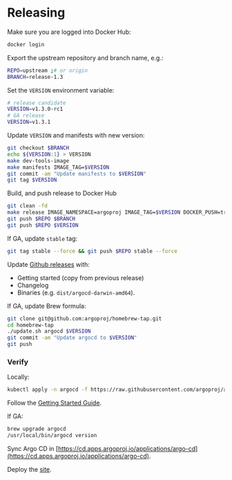 # Releasing

Make sure you are logged into Docker Hub:

```bash
docker login
```

Export the upstream repository and branch name, e.g.:

```bash
REPO=upstream ;# or origin 
BRANCH=release-1.3
```

Set the `VERSION` environment variable:

```bash 
# release candidate
VERSION=v1.3.0-rc1
# GA release
VERSION=v1.3.1
```

Update `VERSION` and manifests with new version:

```bash
git checkout $BRANCH
echo ${VERSION:1} > VERSION
make dev-tools-image
make manifests IMAGE_TAG=$VERSION
git commit -am "Update manifests to $VERSION"
git tag $VERSION
```

Build, and push release to Docker Hub

```bash
git clean -fd
make release IMAGE_NAMESPACE=argoproj IMAGE_TAG=$VERSION DOCKER_PUSH=true
git push $REPO $BRANCH
git push $REPO $VERSION
```

If GA, update `stable` tag:

```bash
git tag stable --force && git push $REPO stable --force
```

Update [Github releases](https://github.com/argoproj/argo-cd/releases) with:

* Getting started (copy from previous release)
* Changelog
* Binaries (e.g. `dist/argocd-darwin-amd64`).

If GA, update Brew formula:

```bash
git clone git@github.com:argoproj/homebrew-tap.git
cd homebrew-tap
./update.sh argocd $VERSION
git commit -am "Update argocd to $VERSION"
git push
```

### Verify

Locally:

```bash
kubectl apply -n argocd -f https://raw.githubusercontent.com/argoproj/argo-cd/$VERSION/manifests/install.yaml
```

Follow the [Getting Started Guide](../getting_started/).

If GA:

```bash
brew upgrade argocd
/usr/local/bin/argocd version
```

Sync Argo CD in [https://cd.apps.argoproj.io/applications/argo-cd](https://cd.apps.argoproj.io/applications/argo-cd).

Deploy the [site](site.md).
